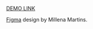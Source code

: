 [DEMO LINK](https://lukacsja.github.io/calculator_app/)

[Figma](<https://www.figma.com/file/sNnU05Idt8qJvCvYzbPA8Q/Calculadora-%E2%80%A2-Desafio-05-(Community)?type=design&node-id=0-1&mode=design&t=hbsWCHCPJHYaRGwJ-0>) design by Millena Martins.
